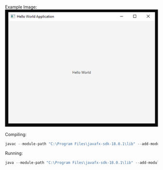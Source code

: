 Example Image:<br>
![Alt text](Screenshot.png?raw=true "Example Hello World Application")

Compiling:
```ps1
javac --module-path "C:\Program Files\javafx-sdk-18.0.1\lib" --add-modules javafx.controls HelloWorldApplication.java
```

Running:
```ps1
java --module-path "C:\Program Files\javafx-sdk-18.0.1\lib" --add-modules javafx.controls HelloWorldApplication
```